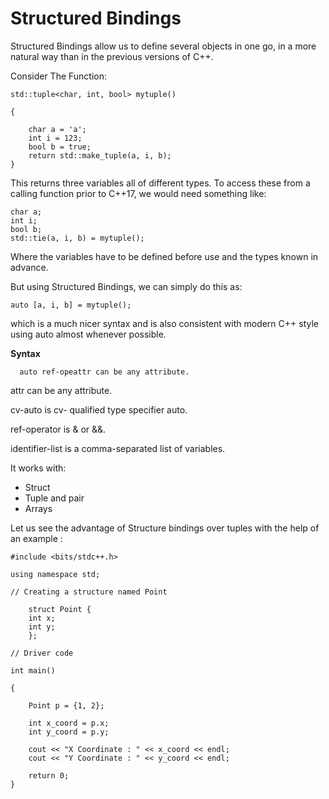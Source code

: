 
# Structured Bindings

Structured Bindings allow us to define several objects in one go, in a more natural way than in the previous versions of C++.

Consider The Function:
```
std::tuple<char, int, bool> mytuple()

{

    char a = 'a';
    int i = 123;
    bool b = true;
    return std::make_tuple(a, i, b);
}

```


This returns three variables all of different types. To access these from a calling function prior to C++17, we would need something like:

    char a;
    int i;
    bool b;
    std::tie(a, i, b) = mytuple();

Where the variables have to be defined before use and the types known in advance.

But using Structured Bindings, we can simply do this as:

    auto [a, i, b] = mytuple();

which is a much nicer syntax and is also consistent with modern C++ style using auto almost whenever possible.

 **Syntax**
  ```
    auto ref-opeattr can be any attribute.
  ```
attr can be any attribute.

cv-auto is cv- qualified type specifier auto.

ref-operator is & or &&.

identifier-list is a comma-separated list of variables.


It works with:

* Struct
* Tuple and pair
* Arrays

 Let us see the advantage of Structure bindings over tuples with the help of an example :

```
#include <bits/stdc++.h>

using namespace std;

// Creating a structure named Point

    struct Point {
	int x;
	int y;
    };

// Driver code

int main()

{

	Point p = {1, 2};
	
	int x_coord = p.x;
	int y_coord = p.y;
	
	cout << "X Coordinate : " << x_coord << endl;
	cout << "Y Coordinate : " << y_coord << endl;

	return 0;
}

```

